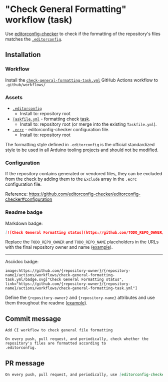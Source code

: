 # "Check General Formatting" workflow (task)

Use [editorconfig-checker](https://github.com/editorconfig-checker/editorconfig-checker) to check if the formatting of the repository's files matches the [`.editorconfig`](https://editorconfig.org/).

## Installation

### Workflow

Install the [`check-general-formatting-task.yml`](check-general-formatting-task.yml) GitHub Actions workflow to `.github/workflows/`

### Assets

- [`.editorconfig`](assets/general/.editorconfig)
  - Install to: repository root
- [`Taskfile.yml`](assets/check-general-formatting-task/Taskfile.yml) - formatting check [task](https://taskfile.dev/).
  - Install to: repository root (or merge into the existing `Taskfile.yml`).
- [`.ecrc`](assets/check-general-formatting/.ecrc) - editorconfig-checker configuration file.
  - Install to: repository root

The formatting style defined in `.editorconfig` is the official standardized style to be used in all Arduino tooling projects and should not be modified.

### Configuration

If the repository contains generated or vendored files, they can be excluded from the check by adding them to the `Exclude` array in the `.ecrc` configuration file.

Reference:
https://github.com/editorconfig-checker/editorconfig-checker#configuration

### Readme badge

Markdown badge:

```markdown
[![Check General Formatting status](https://github.com/TODO_REPO_OWNER/TODO_REPO_NAME/actions/workflows/check-general-formatting-task.yml/badge.svg)](https://github.com/TODO_REPO_OWNER/TODO_REPO_NAME/actions/workflows/check-general-formatting-task.yml)
```

Replace the `TODO_REPO_OWNER` and `TODO_REPO_NAME` placeholders in the URLs with the final repository owner and name ([example](https://raw.githubusercontent.com/arduino-libraries/ArduinoIoTCloud/master/README.md)).

---

Asciidoc badge:

```adoc
image:https://github.com/{repository-owner}/{repository-name}/actions/workflows/check-general-formatting-task.yml/badge.svg["Check General Formatting status", link="https://github.com/{repository-owner}/{repository-name}/actions/workflows/check-general-formatting-task.yml"]
```

Define the `{repository-owner}` and `{repository-name}` attributes and use them throughout the readme ([example](https://raw.githubusercontent.com/arduino-libraries/WiFiNINA/master/README.adoc)).

## Commit message

```
Add CI workflow to check general file formatting

On every push, pull request, and periodically, check whether the repository's files are formatted according to
.editorconfig.
```

## PR message

```markdown
On every push, pull request, and periodically, use [editorconfig-checker](https://github.com/editorconfig-checker/editorconfig-checker) check whether the repository's files are formatted according to [`.editorconfig`](https://editorconfig.org/).
```
